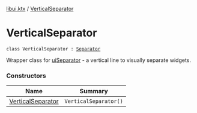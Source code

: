 [libui.ktx](../README.md) / [VerticalSeparator](README.md)

# VerticalSeparator

`class VerticalSeparator : `[`Separator`](../-separator/README.md)

Wrapper class for [uiSeparator](../../libui/ui-separator.md) - a vertical line to visually separate widgets.

### Constructors

| Name | Summary |
|---|---|
| [VerticalSeparator](-vertical-separator.md) | `VerticalSeparator()` |
